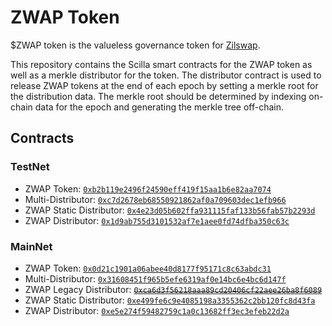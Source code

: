 # ZWAP Token

$ZWAP token is the valueless governance token for [Zilswap](https://zilswap.exchange).

This repository contains the Scilla smart contracts for the ZWAP token as well as a merkle distributor for the token. The distributor contract is used to release ZWAP tokens at the end of each epoch by setting a merkle root for the distribution data. The merkle root should be determined by indexing on-chain data for the epoch and generating the merkle tree off-chain.

## Contracts

### TestNet

- ZWAP Token: [`0xb2b119e2496f24590eff419f15aa1b6e82aa7074`](https://viewblock.io/zilliqa/address/0xb2b119e2496f24590eff419f15aa1b6e82aa7074?network=testnet)
- Multi-Distributor: [`0xc7d2678eb68550921862af0a709603dec1efb966`](https://viewblock.io/zilliqa/address/0xc7d2678eb68550921862af0a709603dec1efb966?network=testnet)
- ZWAP Static Distributor: [`0x4e23d05b602ffa931115faf133b56fab57b2293d`](https://viewblock.io/zilliqa/address/0x4e23d05b602ffa931115faf133b56fab57b2293d?network=testnet)
- ZWAP Distributor: [`0x1d9ab755d3101532af7e1aee0fd74dfba350c63c`](https://viewblock.io/zilliqa/address/0x1d9ab755d3101532af7e1aee0fd74dfba350c63c?network=testnet)

### MainNet

- ZWAP Token: [`0x0d21c1901a06abee40d8177f95171c8c63abdc31`](https://viewblock.io/zilliqa/address/0x0d21c1901a06abee40d8177f95171c8c63abdc31?network=mainnet)
- Multi-Distributor: [`0x31608451f965b5efe6319af0e14bc6e4bc6d147f`](https://viewblock.io/zilliqa/address/0x31608451f965b5efe6319af0e14bc6e4bc6d147f?network=mainnet)
- ZWAP Legacy Distributor: ~~[`0xca6d3f56218aaa89cd20406cf22aee26ba8f6089`](https://viewblock.io/zilliqa/address/0xca6d3f56218aaa89cd20406cf22aee26ba8f6089?network=mainnet)~~
- ZWAP Static Distributor: [`0xe499fe6c9e4085198a3355362c2bb120fc8d43fa`](https://viewblock.io/zilliqa/address/0xe499fe6c9e4085198a3355362c2bb120fc8d43fa?network=mainnet)
- ZWAP Distributor: [`0xe5e274f59482759c1a0c13682ff3ec3efeb22d2a`](https://viewblock.io/zilliqa/address/0xe5e274f59482759c1a0c13682ff3ec3efeb22d2a?network=mainnet)
